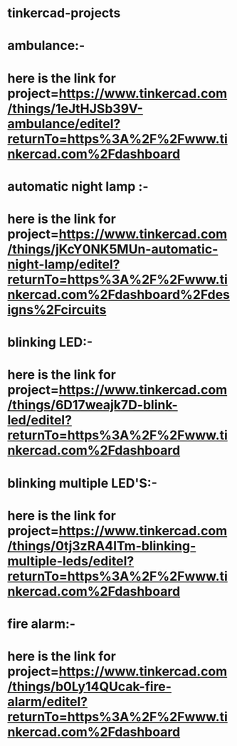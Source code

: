 # tinkercad-projects
# ambulance:-
# here is the link for project=https://www.tinkercad.com/things/1eJtHJSb39V-ambulance/editel?returnTo=https%3A%2F%2Fwww.tinkercad.com%2Fdashboard
#  automatic night lamp :-
# here is the link for project=https://www.tinkercad.com/things/jKcY0NK5MUn-automatic-night-lamp/editel?returnTo=https%3A%2F%2Fwww.tinkercad.com%2Fdashboard%2Fdesigns%2Fcircuits
# blinking LED:-
# here is the link for project=https://www.tinkercad.com/things/6D17weajk7D-blink-led/editel?returnTo=https%3A%2F%2Fwww.tinkercad.com%2Fdashboard
# blinking multiple LED'S:-
# here is the link for project=https://www.tinkercad.com/things/0tj3zRA4ITm-blinking-multiple-leds/editel?returnTo=https%3A%2F%2Fwww.tinkercad.com%2Fdashboard
# fire alarm:-
# here is the link for project=https://www.tinkercad.com/things/b0Ly14QUcak-fire-alarm/editel?returnTo=https%3A%2F%2Fwww.tinkercad.com%2Fdashboard
